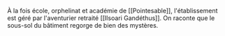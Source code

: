 À la fois école, orphelinat et académie de [[Pointesable]], l'établissement est géré par l'aventurier retraité [[Ilsoari Gandéthus]].
On raconte que le sous-sol du bâtiment regorge de bien des mystères.